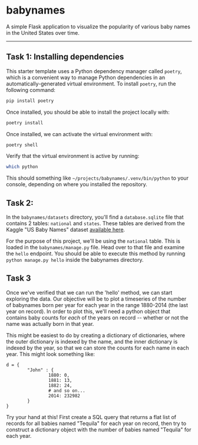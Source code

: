 # babynames
A simple Flask application to visualize the popularity of various baby names in the United States over time.

___

## Task 1: Installing dependencies
This starter template uses a Python dependency manager called `poetry`, which is a convenient way to manage Python dependencies in an automatically-generated virtual environment. To install `poetry`, run the following command:

```bash
pip install poetry
```

Once installed, you should be able to install the project locally with:

```bash
poetry install
```

Once installed, we can activate the virtual environment with:

```bash
poetry shell
```

Verify that the virtual environment is active by running:

```bash
which python 
```

This should something like `~/projects/babynames/.venv/bin/python` to your console, depending on where you installed the repository.

## Task 2: 

In the `babynames/datasets` directory, you'll find a `database.sqlite` file that contains 2 tables: `national` and `states`. These tables are derived from the Kaggle "US Baby Names" dataset [available here](https://www.kaggle.com/kaggle/us-baby-names).

For the purpose of this project, we'll be using the `national` table. This is loaded in the `babynames/manage.py` file. Head over to that file and examine the `hello` endpoint. You should be able to execute this method by running `python manage.py hello` inside the babynames directory.

## Task 3

Once we've verified that we can run the 'hello' method, we can start exploring the data. Our objective will be to plot a timeseries of the number of babynames born per year for each year in the range 1880-2014 (the last year on record). In order to plot this, we'll need a python object that contains baby counts for *each* of the years on record -- whether or not the name was actually born in that year. 

This might be easiest to do by creating a dictionary of dictionaries, where the outer dictionary is indexed by the name, and the inner dictionary is indexed by the year, so that we can store the counts for each name in each year. This might look something like:

```python3
d = {
        "John" : {
                1880: 0,
                1881: 13,
                1882: 24,
                # and so on...
                2014: 232982
        }
}
```

Try your hand at this! First create a SQL query that returns a flat list of records for all babies named "Tequila" for each year on record, then try to construct a dictionary object with the number of babies named "Tequila" for each year.
